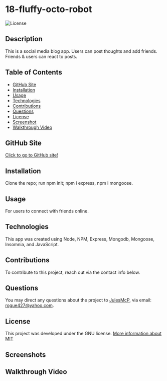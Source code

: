 # 18-fluffy-octo-robot

![License](https://img.shields.io/badge/License-MIT-blue)

## Description

This is a social media blog app. Users can post thoughts and add friends. Friends & users can react to posts.

## Table of Contents
* [GitHub Site](#GitHub)
* [Installation](#installation)
* [Usage](#usage)
* [Technologies](#technologies)
* [Contributions](#contributions)
* [Questions](#questions)
* [License](#license)
* [Screenshot](#screenshots)
* [Walkthrough Video](#walkthrough)

## GitHub Site

[Click to go to GitHub site!](https://github.com/JulesMcP/18-fluffy-octo-robot)

## Installation

Clone the repo; run npm init; npm i express, npm i mongoose.

## Usage

For users to connect with friends online.


## Technologies

This app was created using Node, NPM, Express, Mongodb, Mongoose, Insomnia, and JavaScript.

## Contributions

To contribute to this project, reach out via the contact info below.

## Questions

You may direct any questions about the project to [JulesMcP](https://github.com/JulesMcP), via email: [rogue427@yahoo.com](mailto:rogue427@yahoo.com).

## License

This project was developed under the GNU license.
[More information about MIT](https://opensource.org/licenses/MIT)

## Screenshots


## Walkthrough Video


